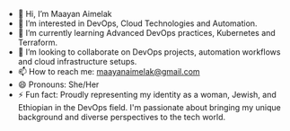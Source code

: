 - 👋 Hi, I’m Maayan Aimelak
- 👀 I’m interested in DevOps, Cloud Technologies and Automation.
- 🌱 I’m currently learning Advanced DevOps practices, Kubernetes and Terraform.
- 💞️ I’m looking to collaborate on DevOps projects, automation workflows and cloud infrastructure setups.
- 📫 How to reach me: maayanaimelak@gmail.com
- 😄 Pronouns: She/Her
- ⚡ Fun fact: Proudly representing my identity as a woman, Jewish, and Ethiopian in the DevOps field. I'm passionate about bringing my unique background and diverse perspectives to the tech world.
<!---
MaayanAimelak28/MaayanAimelak28 is a ✨ special ✨ repository because its `README.md` (this file) appears on your GitHub profile.
You can click the Preview link to take a look at your changes.
--->
